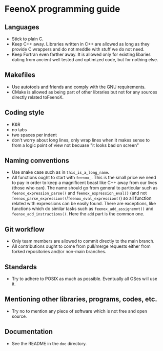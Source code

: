 # FeenoX programming guide

## Languages

 * Stick to plain C.
 * Keep C++ away. Libraries written in C++ are allowed as long as they provide C wrappers and do not meddle with stuff we do not need.
 * Keep Fortran even farther away. It is allowed only for existing libaries dating from ancient well tested and optimized code, but for nothing else.

## Makefiles

 * Use autotools and friends and comply with the GNU requirements.
 * CMake is allowed as being part of other libraries but not for any sources directly related toFeenoX.

## Coding style

 * K&R
 * no tabs
 * two spaces per indent
 * don't worry about long lines, only wrap lines when it makes sense to from a logic point of view not becuase "it looks bad on screen"

## Naming conventions

 * Use snake case such as in `this_is_a_long_name`.
 * All functions ought to start with `feenox_`. This is the small price we need to pay in order to keep a magnificent beast like C++ away from our lives (those who can). The name should go from general to particular such as `feenox_expression_parse()` and `feenox_expression_eval()` (and not `feenox_parse_expression()`/`feenox_eval_expression()`) so all function related with expressions can be easily found. There are exceptions, like functions which do similar tasks such as `feenox_add_assignemnt()` and `feenox_add_instructions()`. Here the `add` part is the common one.
 
## Git workflow

 * Only team members are allowed to commit directly to the main branch.
 * All contributions ought to come from pull/merge requests either from forked repositories and/or non-main branches.
 
## Standards

 * Try to adhere to POSIX as much as possible. Eventually all OSes will use it.

## Mentioning other libraries, programs, codes, etc.

 * Try no to mention any piece of software which is not free and open source.

## Documentation

 * See the README in the `doc` directory.
